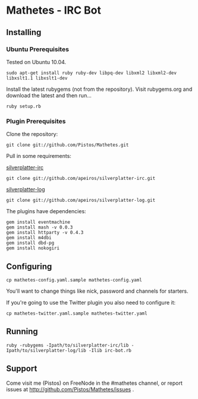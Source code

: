 # Mathetes - IRC Bot

## Installing

### Ubuntu Prerequisites

Tested on Ubuntu 10.04.

    sudo apt-get install ruby ruby-dev libpq-dev libxml2 libxml2-dev libxslt1.1 libxslt1-dev

Install the latest rubygems (not from the repository).  Visit rubygems.org and download the latest and then run...

    ruby setup.rb


### Plugin Prerequisites

Clone the repository:

    git clone git://github.com/Pistos/Mathetes.git

Pull in some requirements:

[silverplatter-irc](http://github.com/apeiros/silverplatter-irc)

    git clone git://github.com/apeiros/silverplatter-irc.git

[silverplatter-log](git://github.com/apeiros/silverplatter-irc.git)

    git clone git://github.com/apeiros/silverplatter-log.git

The plugins have dependencies:

    gem install eventmachine
    gem install mash -v 0.0.3
    gem install httparty -v 0.4.3
    gem install m4dbi
    gem install dbd-pg
    gem install nokogiri

## Configuring

    cp mathetes-config.yaml.sample mathetes-config.yaml

You'll want to change things like nick, password and channels for starters.

If you're going to use the Twitter plugin you also need to configure it:

    cp mathetes-twitter.yaml.sample mathetes-twitter.yaml

## Running

    ruby -rubygems -Ipath/to/silverplatter-irc/lib -Ipath/to/silverplatter-log/lib -Ilib irc-bot.rb

## Support

Come visit me (Pistos) on FreeNode in the #mathetes channel, or report issues at
http://github.com/Pistos/Mathetes/issues .
